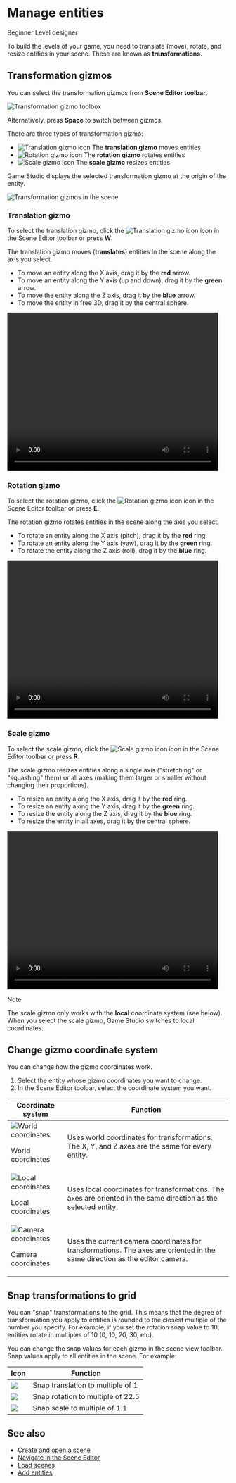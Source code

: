 # Manage entities

<span class="badge text-bg-primary">Beginner</span>
<span class="badge text-bg-success">Level designer</span>

To build the levels of your game, you need to translate (move), rotate, and resize entities in your scene. These are known as **transformations**.

## Transformation gizmos

You can select the transformation gizmos from **Scene Editor toolbar**.

![Transformation gizmo toolbox](media/manage-entities-in-scene-gizmos.png)

Alternatively, press **Space** to switch between gizmos.

There are three types of transformation gizmo:

- ![Translation gizmo icon](media/manage-entities-in-scene-translation-gizmo.png) The **translation gizmo** moves entities
- ![Rotation gizmo icon](media/manage-entities-in-scene-rotation-gizmo.png) The **rotation gizmo** rotates entities
- ![Scale gizmo icon](media/manage-entities-in-scene-scale-gizmo.png) The **scale gizmo** resizes entities

Game Studio displays the selected transformation gizmo at the origin of the entity.

![Transformation gizmos in the scene](media/manage-entities-transformation-gizmo.png)

### Translation gizmo

To select the translation gizmo, click the ![Translation gizmo icon](media/manage-entities-in-scene-translation-gizmo.png) icon in the Scene Editor toolbar or press **W**.

The translation gizmo moves (**translates**) entities in the scene along the axis you select.

* To move an entity along the X axis, drag it by the **red** arrow.
* To move an entity along the Y axis (up and down), drag it by the **green** arrow.
* To move the entity along the Z axis, drag it by the **blue** arrow.
* To move the entity in free 3D, drag it by the central sphere.

<video controls autoplay loop height="360" width="480">
                <source src="media/manage-entities-in-scene-translation-gizmo.mp4" type="video/mp4">
</video>

### Rotation gizmo

To select the rotation gizmo, click the ![Rotation gizmo icon](media/manage-entities-in-scene-rotation-gizmo.png) icon in the Scene Editor toolbar or press **E**.

The rotation gizmo rotates entities in the scene along the axis you select.

* To rotate an entity along the X axis (pitch), drag it by the **red** ring.
* To rotate an entity along the Y axis (yaw), drag it by the **green** ring.
* To rotate the entity along the Z axis (roll), drag it by the **blue** ring.

<video controls autoplay loop height="360" width="480">
                <source src="media/manage-entities-in-scene-rotation-gizmo.mp4" type="video/mp4">
</video>

### Scale gizmo

To select the scale gizmo, click the ![Scale gizmo icon](media/manage-entities-in-scene-scale-gizmo.png) icon in the Scene Editor toolbar or press **R**.

The scale gizmo resizes entities along a single axis ("stretching" or "squashing" them) or all axes (making them larger or smaller without changing their proportions).

* To resize an entity along the X axis, drag it by the **red** ring.
* To resize an entity along the Y axis, drag it by the **green** ring.
* To resize the entity along the Z axis, drag it by the **blue** ring.
* To resize the entity in all axes, drag it by the central sphere.

<video controls autoplay loop height="360" width="480">
                <source src="media/manage-entities-in-scene-scale-gizmo.mp4" type="video/mp4">
</video>

> [!Note] 
> The scale gizmo only works with the **local** coordinate system (see below). When you select the scale gizmo, Game Studio switches to local coordinates.

## Change gizmo coordinate system

You can change how the gizmo coordinates work.

1. Select the entity whose gizmo coordinates you want to change.
2. In the Scene Editor toolbar, select the coordinate system you want.

| Coordinate system | Function |
| ------  |  ------  |
| ![World coordinates](media/manage-entities-in-scene-wsc.png) <br><p><p>World coordinates | Uses world coordinates for transformations. The X, Y, and Z axes are the same for every entity. |
| ![Local coordinates](media/manage-entities-in-scene-osc.png) <br><p><p>Local coordinates | Uses local coordinates for transformations. The axes are oriented in the same direction as the selected entity. |
| ![Camera coordinates](media/manage-entities-in-scene-csc.png) <br><p><p>Camera coordinates | Uses the current camera coordinates for transformations. The axes are oriented in the same direction as the editor camera. |

## Snap transformations to grid

You can "snap" transformations to the grid. This means that the degree of transformation you apply to entities is rounded to the closest multiple of the number you specify. For example, if you set the rotation snap value to 10, entities rotate in multiples of 10 (0, 10, 20, 30, etc).

You can change the snap values for each gizmo in the scene view toolbar. Snap values apply to all entities in the scene. For example:

| Icon | Function |
| --- | ---- |
| ![](media/manage-entities-in-scene-snap-translation.png) | Snap translation to multiple of 1 |
| ![](media/manage-entities-in-scene-snap-rotation.png) | Snap rotation to multiple of 22.5 |
| ![](media/manage-entities-in-scene-snap-scale.png) | Snap scale to multiple of 1.1 |

## See also

* [Create and open a scene](create-a-scene.md)
* [Navigate in the Scene Editor](navigate-in-the-scene-editor.md)
* [Load scenes](load-scenes.md)
* [Add entities](add-entities.md)
